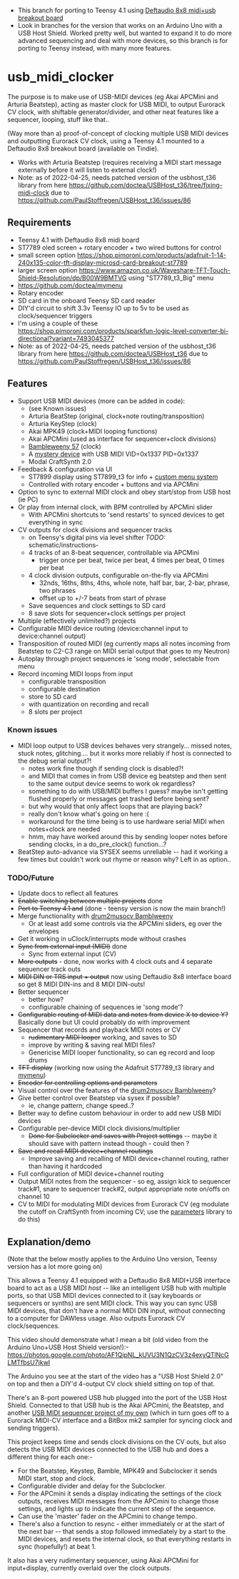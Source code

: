 - This branch for porting to Teensy 4.1 using [Deftaudio 8x8 midi+usb breakout board](https://www.tindie.com/products/deftaudio/teensy-41-midi-breakout-board-8in-8out-usb-host/)
- Look in branches for the version that works on an Arduino Uno with a USB Host Shield.  Worked pretty well, but wanted to expand it to do more advanced sequencing and deal with more devices, so this branch is for porting to Teensy instead, with many more features.

# usb_midi_clocker

The purpose is to make use of USB-MIDI devices (eg Akai APCMini and Arturia Beatstep), acting as master clock for USB MIDI, to output Eurorack CV clock, with shiftable generator/divider, and other neat features like a sequencer, looping, stuff like that..

(Way more than a) proof-of-concept of clocking multiple USB MIDI devices and outputting Eurorack CV clock, using a Teensy 4.1 mounted to a Deftaudio 8x8 breakout board (available on Tindie).  

- Works with Arturia Beatstep (requires receiving a MIDI start message externally before it will listen to external clock!)
- Note: as of 2022-04-25, needs patched version of the usbhost_t36 library from here https://github.com/doctea/USBHost_t36/tree/fixing-midi-clock due to https://github.com/PaulStoffregen/USBHost_t36/issues/86

## Requirements

- Teensy 4.1 with Deftaudio 8x8 midi board
- ST7789 oled screen + rotary encoder + two wired buttons for control
 - small screen option https://shop.pimoroni.com/products/adafruit-1-14-240x135-color-tft-display-microsd-card-breakout-st7789
 - larger screen option https://www.amazon.co.uk/Waveshare-TFT-Touch-Shield-Resolution/dp/B00W9BMTVG using "ST7789_t3_Big" menu
 - https://github.com/doctea/mymenu
- Rotary encoder
- SD card in the onboard Teensy SD card reader
- DIY'd circuit to shift 3.3v Teensy IO up to 5v to be used as clock/sequencer triggers
 - I'm using a couple of these https://shop.pimoroni.com/products/sparkfun-logic-level-converter-bi-directional?variant=7493045377
- Note: as of 2022-04-25, needs patched version of the usbhost_t36 library from here https://github.com/doctea/USBHost_t36 due to https://github.com/PaulStoffregen/USBHost_t36/issues/86

## Features

- Support USB MIDI devices (more can be added in code):
  - (see Known issues)
  - Arturia BeatStep (original, clock+note routing/transposition)
  - Arturia KeyStep (clock)
  - Akai MPK49 (clock+MIDI looping functions)
  - Akai APCMini (used as interface for sequencer+clock divisions)
  - [Bambleweeny 57](https://github.com/doctea/drum2musocv/) (clock)
  - A [mystery device](https://github.com/doctea/usb_midi_clocker/tree/arduino_version) with USB MIDI VID=0x1337 PID=0x1337
  - Modal CraftSynth 2.0
- Feedback & configuration via UI
  - ST7899 display using ST7899_t3 for info + [custom menu system](https://github.com/doctea/mymenu)
  - Controlled with rotary encoder + buttons and via APCMini 
- Option to sync to external MIDI clock and obey start/stop from USB host (ie PC)
- Or play from internal clock, with BPM controlled by APCMini slider
  - With APCMini shortcuts to 'send restarts' to synced devices to get everything in sync
- CV outputs for clock divisions and sequencer tracks
  - on Teensy's digital pins via level shifter *TODO:* schematic/instructions- 
  - 4 tracks of an 8-beat sequencer, controllable via APCMini
    - trigger once per beat, twice per beat, 4 times per beat, 0 times per beat
  - 4 clock division outputs, configurable on-the-fly via APCMini
    - 32nds, 16ths, 8ths, 4ths, whole note, half bar, bar, 2-bar, phrase, two phrases
    - offset up to +/-7 beats from start of phrase
  - Save sequences and clock settings to SD card
  - 8 save slots for sequencer+clock settings per project
- Multiple (effectively unlimited?) projects
- Configurable MIDI device routing (device:channel input to device:channel output)
- Transposition of routed MIDI (eg currently maps all notes incoming from Beatstep to C2-C3 range on MIDI serial output that goes to my Neutron)
- Autoplay through project sequences ie 'song mode', selectable from menu
- Record incoming MIDI loops from input
  - configurable transposition
  - configurable destination
  - store to SD card
  - with quantization on recording and recall
  - 8 slots per project

### Known issues

- MIDI loop output to USB devices behaves very strangely... missed notes, stuck notes, glitching.... but it works more reliably if host is connected to the debug serial output?!
  - notes work fine though if sending clock is disabled?!
  - and MIDI that comes in from USB device eg beatstep and then sent to the same output device seems to work ok regardless?
  - something to do with USB/MIDI buffers I guess?  maybe isn't getting flushed properly or messages get trashed before being sent?
  - but why would that only affect loops that are playing back?
  - really don't know what's going on here :(
  - workaround for the time being is to use hardware serial MIDI when notes+clock are needed
  - hmm, may have worked around this by sending looper notes before sending clocks, in a do_pre_clock() function...?
- BeatStep auto-advance via SYSEX seems unreliable -- had it working a few times but couldn't work out rhyme or reason why?  Left in as option..

### TODO/Future 

- Update docs to reflect all features
- ~~Enable switching between multiple projects~~ done
- ~~Port to Teensy 4.1 and~~ (done - teensy version is now the main branch!)
- Merge functionality with [drum2musocv Bamblweeny](https://github.com/doctea/drum2musocv)
  - Or at least add some controls via the APCMini sliders, eg over the envelopes
- Get it working in uClock/interrupts mode without crashes
- ~~Sync from external input (MIDI)~~ done
  - Sync from external input (CV)
- ~~More outputs~~ - done, now works with 4 clock outs and 4 separate sequencer track outs
- ~~MIDI DIN or TRS input + output~~ now using Deftaudio 8x8 interface board so get 8 MIDI DIN-ins and 8 MIDI DIN-outs!
- Better sequencer
  - better how?
  - configurable chaining of sequences ie 'song mode'?
- ~~Configurable routing of MIDI data and notes from device X to device Y?~~ Basically done but UI could probably do with improvement
- Sequencer that records and playback MIDI notes or CV
  - ~~rudimentary MIDI looper~~ working, and saves to SD
  - improve by writing & saving real MIDI files?
  - Genericise MIDI looper functionality, so can eg record and loop drums 
- ~~TFT display~~ (working now using the Adafruit ST7789_t3 library and [mymenu](https://github.com/doctea/mymenu))
- ~~Encoder for controlling options and parameters~~
- Visual control over the features of the [drum2musocv Bamblweeny](https://github.com/doctea/drum2musocv)?
- Give better control over Beatstep via sysex if possible?
  - ie, change pattern, change speed..?
- Better way to define custom behaviour in order to add new USB MIDI devices
- Configurable per-device MIDI clock divisions/multiplier
  - ~~Done for Subclocker and saves with Project settings~~ -- maybe it should save with pattern instead though - could then ?
- ~~Save and recall MIDI device+channel routings~~
  - Improve saving and recalling of MIDI device+channel routing, rather than having it hardcoded
- Full configuration of MIDI device+channel routing
- Output MIDI notes from the sequencer - so eg, assign kick to sequencer track#1, snare to sequencer track#2, output appropriate note on/offs on channel 10
- CV to MIDI for modulating MIDI devices from Eurorack CV (eg modulate the cutoff on CraftSynth from incoming CV; use the [parameters](https://github.com/doctea/parameters) library to do this)


## Explanation/demo

(Note that the below mostly applies to the Arduino Uno version, Teensy version has a lot more going on)

This allows a Teensy 4.1 equipped with a Deftaudio 8x8 MIDI+USB interface board to act as a USB MIDI *host* -- like an intelligent USB hub with multiple ports, so that USB MIDI devices connected to it (say keyboards or sequencers or synths) are sent MIDI clock.  This way you can sync USB MIDI devices, that don't have a normal MIDI DIN input, without connecting to a computer for DAWless usage.  Also outputs Eurorack CV clock/sequences.

This video should demonstrate what I mean a bit (old video from the Arduino Uno+USB Host Shield version!):- https://photos.google.com/photo/AF1QipNL_kUVU3N1QzCV3z4exyQTlNcGLMTfbsU7jkwI

The Arduino you see at the start of the video has a "USB Host Shield 2.0" on top and then a DIY'd 4-output CV clock shield sitting on top of that.

There's an 8-port powered USB hub plugged into the port of the USB Host Shield. Connected to that USB hub is the Akai APCmini, the Beatstep, and another [USB MIDI sequencer project of my own](https://github.com/doctea/drum2musocv) (which in turn goes off to a Eurorack MIDI-CV interface and a BitBox mk2 sampler for syncing clock and sending triggers).

This project keeps time and sends clock divisions on the CV outs, but also detects the USB MIDI devices connected to the USB hub and does a different thing for each one:-

- For the Beatstep, Keystep, Bamble, MPK49 and Subclocker it sends MIDI start, stop and clock.
- Configurable divider and delay for the Subclocker.
- For the APCmini it sends a display indicating the settings of the clock outputs, receives MIDI messages from the APCmini to change those settings, and lights up to indicate the current step of the sequence.
- Can use the 'master' fader on the APCmini to change tempo.
- There's also a function to resync - either immediately or at the start of the next bar -- that sends a stop followed immediately by a start to the MIDI devices, and resets the internal clock, so that everything restarts in sync (hopefully!) at beat 1.

It also has a very rudimentary sequencer, using Akai APCMini for input+display, currently overlaid over the clock outputs.
